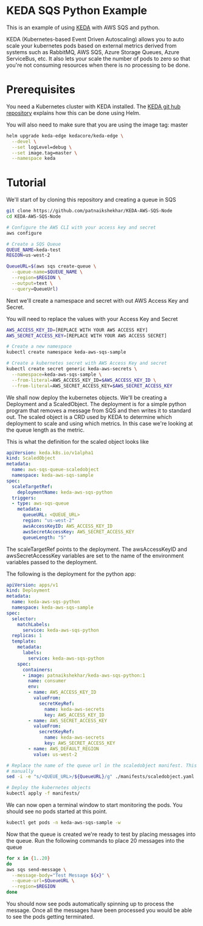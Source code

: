 # KEDA SQS Python Example

This is an example of using [KEDA](https://github.com/kedacore/keda) with AWS SQS and python.

KEDA (Kubernetes-based Event Driven Autoscaling) allows you to auto scale your kubernetes pods based on external metrics derived from systems such as RabbitMQ, AWS SQS, Azure Storage Queues, Azure ServiceBus, etc. It also lets your scale the number of pods to zero so that you're not consuming resources when there is no processing to be done.

# Prerequisites
You need a Kubernetes cluster with KEDA installed. The [KEDA git hub repository](https://github.com/kedacore/keda) explains how this can be done using Helm.

You will also need to make sure that you are using the image tag: master
```sh
helm upgrade keda-edge kedacore/keda-edge \
  --devel \
  --set logLevel=debug \
  --set image.tag=master \
  --namespace keda
```

# Tutorial

We'll start of by cloning this repository and creating a queue in SQS

```sh
git clone https://github.com/patnaikshekhar/KEDA-AWS-SQS-Node
cd KEDA-AWS-SQS-Node

# Configure the AWS CLI with your access key and secret
aws configure

# Create a SQS Queue
QUEUE_NAME=keda-test
REGION=us-west-2

QueueURL=$(aws sqs create-queue \
  --queue-name=$QUEUE_NAME \
  --region=$REGION \
  --output=text \
  --query=QueueUrl)
```

Next we'll create a namespace and secret with out AWS Access Key and Secret.

You will need to replace the values with your Access Key and Secret

```sh
AWS_ACCESS_KEY_ID=[REPLACE WITH YOUR AWS ACCESS KEY]
AWS_SECRET_ACCESS_KEY=[REPLACE WITH YOUR AWS ACCESS SECRET]

# Create a new namespace
kubectl create namespace keda-aws-sqs-sample

# Create a kubernetes secret with AWS Access Key and secret
kubectl create secret generic keda-aws-secrets \
  --namespace=keda-aws-sqs-sample \
  --from-literal=AWS_ACCESS_KEY_ID=$AWS_ACCESS_KEY_ID \
  --from-literal=AWS_SECRET_ACCESS_KEY=$AWS_SECRET_ACCESS_KEY
```

We shall now  deploy the kubernetes objects. We'll be creating a Deployment and a ScaledObject. The deployment is for a simple python program that removes a message from SQS and then writes it to standard out. The scaled object is a CRD used by KEDA to determine which deployment to scale and using which metrics. In this case we're looking at the queue length as the metric.

This is what the definition for the scaled object looks like

```yaml
apiVersion: keda.k8s.io/v1alpha1
kind: ScaledObject
metadata:
  name: aws-sqs-queue-scaledobject
  namespace: keda-aws-sqs-sample
spec:
  scaleTargetRef:
    deploymentName: keda-aws-sqs-python
  triggers:
  - type: aws-sqs-queue
    metadata:
      queueURL: <QUEUE_URL>
      region: "us-west-2"
      awsAccessKeyID: AWS_ACCESS_KEY_ID
      awsSecretAccessKey: AWS_SECRET_ACCESS_KEY
      queueLength: "5"
```

The scaleTargetRef points to the deployment. The awsAccessKeyID and awsSecretAccessKey variables are set to the name of the environment variables passed to the deployment.

The following is the deployment for the python app:

```yaml
apiVersion: apps/v1
kind: Deployment
metadata:
  name: keda-aws-sqs-python
  namespace: keda-aws-sqs-sample
spec:
  selector:
    matchLabels:
      service: keda-aws-sqs-python
  replicas: 1
  template:
    metadata:
      labels:
        service: keda-aws-sqs-python
    spec:
      containers:
      - image: patnaikshekhar/keda-aws-sqs-python:1
        name: consumer
        env:
        - name: AWS_ACCESS_KEY_ID
          valueFrom:
            secretKeyRef:
              name: keda-aws-secrets
              key: AWS_ACCESS_KEY_ID
        - name: AWS_SECRET_ACCESS_KEY
          valueFrom:
            secretKeyRef:
              name: keda-aws-secrets
              key: AWS_SECRET_ACCESS_KEY
        - name: AWS_DEFAULT_REGION
          value: us-west-2
```

```sh
# Replace the name of the queue url in the scaledobject manifest. This can also be done
# manually
sed -i -e "s/<QUEUE_URL>/${QueueURL}/g" ./manifests/scaledobject.yaml

# Deploy the kubernetes objects
kubectl apply -f manifests/
```

We can now open a terminal window to start monitoring the pods. You should see no pods started at this point.

```sh
kubectl get pods -n keda-aws-sqs-sample -w
```

Now that the queue is created we're ready to test by placing messages into the queue. Run the following commands to place 20 messages into the queue

```sh
for x in {1..20}
do
aws sqs send-message \
  --message-body="Test Message ${x}" \
  --queue-url=$QueueURL \
  --region=$REGION
done
```

You should now see pods automatically spinning up to process the message. Once all the messages have been processed you would be able to see the pods getting terminated.
